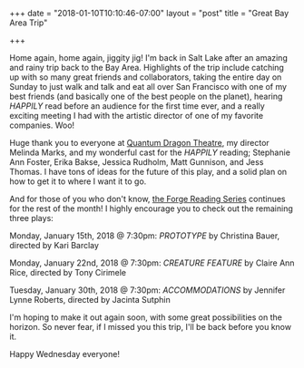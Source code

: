 +++
date = "2018-01-10T10:10:46-07:00"
layout = "post"
title = "Great Bay Area Trip"

+++

Home again, home again, jiggity jig! I'm back in Salt Lake after an amazing and rainy trip back to the Bay Area. Highlights of the trip include catching up with so many great friends and collaborators, taking the entire day on Sunday to just walk and talk and eat all over San Francisco with one of my best friends (and basically one of the best people on the planet), hearing *HAPPILY* read before an audience for the first time ever, and a really exciting meeting I had with the artistic director of one of my favorite companies. Woo!

Huge thank you to everyone at [Quantum Dragon Theatre](https://www.quantumdragon.org/), my director Melinda Marks, and my wonderful cast for the *HAPPILY* reading; Stephanie Ann Foster, Erika Bakse, Jessica Rudholm, Matt Gunnison, and Jess Thomas. I have tons of ideas for the future of this play, and a solid plan on how to get it to where I want it to go. 

And for those of you who don't know, [the Forge Reading Series](https://www.quantumdragon.org/the-forge-2017) continues for the rest of the month! I highly encourage you to check out the remaining three plays: 

Monday, January 15th, 2018 @ 7:30pm: *PROTOTYPE* by Christina Bauer, directed by Kari Barclay

Monday, January 22nd, 2018 @ 7:30pm: *CREATURE FEATURE* by Claire Ann Rice, directed by Tony Cirimele

Tuesday, January 30th, 2018 @ 7:30pm: *ACCOMMODATIONS* by Jennifer Lynne Roberts, directed by Jacinta Sutphin

I'm hoping to make it out again soon, with some great possibilities on the horizon. So never fear, if I missed you this trip, I'll be back before you know it. 

Happy Wednesday everyone!